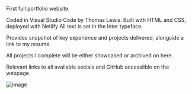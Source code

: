 First full portfolio website. 

Coded in Visual Studio Code by Thomas Lewis.
Built with HTML and CSS, deployed with Netlify
All text is set in the Inter typeface.

Provides snapshot of key experience and projects delivered, alongside 
a link to my resume. 

All projects I complete will be either showcased or archived on here. 

Relevant links to all available socials and GitHub accessilble on the 
webpage. 

![image](https://github.com/user-attachments/assets/471916da-1a91-4d1f-ab19-65dfedb6b085)
